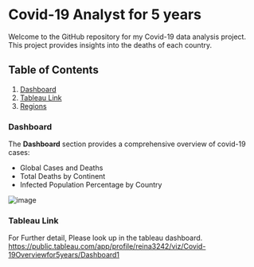 # Covid-19 Analyst for 5 years

Welcome to the GitHub repository for my Covid-19 data analysis project. This project provides insights into the deaths of each country.

## Table of Contents
1. [Dashboard](#dashboard)
2. [Tableau Link](#TableauLink)
3. [Regions](#regions)

### Dashboard
The **Dashboard** section provides a comprehensive overview of covid-19 cases:

- Global Cases and Deaths
- Total Deaths by Continent
- Infected Population Percentage by Country

![image](https://github.com/ReynaSwe/CovidPandemic/assets/166028887/ab7afe78-4032-447f-ba6c-129e757e0aac)

### Tableau Link
For Further detail, Please look up in the tableau dashboard.
https://public.tableau.com/app/profile/reina3242/viz/Covid-19Overviewfor5years/Dashboard1
